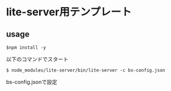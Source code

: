 # lite-server用テンプレート

## usage

```
$npm install -y
```

以下のコマンドでスタート

```
$ node_modules/lite-server/bin/lite-server -c bs-config.json
```

bs-config.jsonで設定
